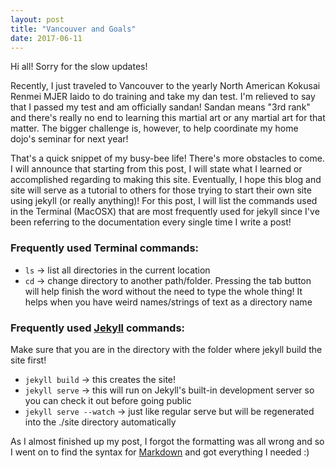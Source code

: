 ```yaml
---
layout: post
title: "Vancouver and Goals"
date: 2017-06-11
---
```


Hi all! Sorry for the slow updates! 

Recently, I just traveled to Vancouver to the yearly North American Kokusai Renmei MJER Iaido to do training and take my dan test. I'm relieved to say that I passed my test and am officially sandan! Sandan means "3rd rank" and there's really no end to learning this martial art or any martial art for that matter. The bigger challenge is, however, to help coordinate my home dojo's seminar for next year! 

That's a quick snippet of my busy-bee life! There's more obstacles to come. I will announce that starting from this post, I will state what I learned or accomplished regarding to making this site. Eventually, I hope this blog and site will serve as a tutorial to others for those trying to start their own site using jekyll (or really anything)! For this post, I will list the commands used in the Terminal (MacOSX) that are most frequently used for jekyll since I've been referring to the documentation every single time I write a post!

### Frequently used Terminal commands:

- `ls` -> list all directories in the current location
- `cd` -> change directory to another path/folder. Pressing the tab button will help finish the word without the need to type the whole thing! It helps when you have weird names/strings of text as a directory name

### Frequently used [Jekyll][1] commands:

Make sure that you are in the directory with the folder where jekyll build the site first!
- `jekyll build` -> this creates the site!
- `jekyll serve` -> this will run on Jekyll's built-in development server so you can check it out before going public
- `jekyll serve --watch` -> just like regular serve but will be regenerated into the ./site directory automatically

As I almost finished up my post, I forgot the formatting was all wrong and so I went on to find the syntax for [Markdown][2] and got everything I needed :)


<!-- Sources: -->
[1]: https://jekyllrb.com/docs/usage/ "Jekyll: Basic Usage"
[2]: https://daringfireball.net/projects/markdown/basics "DaringFireball's Markdown: Basics"